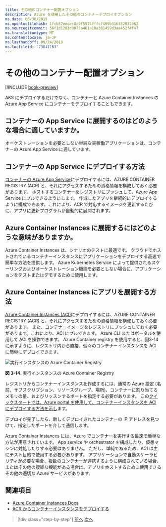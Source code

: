 ```yaml
---
title: その他のコンテナー配置オプション
description: Azure を使用したその他のコンテナーデプロイオプション
ms.date: 06/30/2019
ms.openlocfilehash: 1fcb57eedec8c9f5574fffcf409b316332032062
ms.sourcegitcommit: 56f1d1203d0075a461a10a301459d3aa452f4f47
ms.translationtype: MT
ms.contentlocale: ja-JP
ms.lasthandoff: 09/24/2019
ms.locfileid: "73841163"
---
```

# <a name="other-container-deployment-options"></a>その他のコンテナー配置オプション

[!INCLUDE [book-preview](../../../includes/book-preview.md)]

AKS にデプロイするだけでなく、コンテナーと Azure Container Instances の Azure App Service にコンテナーをデプロイすることもできます。

## <a name="when-does-it-make-sense-to-deploy-to-app-service-for-containers"></a>コンテナーの App Service に展開するのはどのような場合に適していますか。

オーケストレーションを必要としない単純な実稼働アプリケーションは、コンテナーの Azure App Service に適しています。

## <a name="how-to-deploy-to-app-service-for-containers"></a>コンテナーの App Service にデプロイする方法

[コンテナーの Azure App Service](https://azure.microsoft.com/services/app-service/containers/)にデプロイするには、AZURE CONTAINER REGISTRY (ACR) と、それにアクセスするための資格情報を構成しておく必要があります。 ホストするコンテナーをレジストリにプッシュして、Azure App Service にプルできるようにします。 作成したアプリを継続的にデプロイするように構成できます。これにより、ACR で対応するイメージを更新するたびに、アプリに更新プログラムが自動的に展開されます。

## <a name="when-does-it-make-sense-to-deploy-to-azure-container-instances"></a>Azure Container Instances に展開するにはどのような意味がありますか。

Azure Container Instances は、シナリオのテストに最適です。 クラウドでホストされているコンテナーインスタンスにアプリケーションをデプロイする高速で簡単な方法を提供します。 Azure Kubernetes Service によって提供されるスケーリングおよびオーケストレーション機能を必要としない場合に、アプリケーションをテストまたはデモするために使用します。

## <a name="how-to-deploy-an-app-to-azure-container-instances"></a>Azure Container Instances にアプリを展開する方法

[Azure Container Instances (ACI)](https://docs.microsoft.com/azure/container-instances/)にデプロイするには、AZURE CONTAINER REGISTRY (ACR) と、それにアクセスするための資格情報を構成しておく必要があります。 また、コンテナーイメージをレジストリにプッシュしておく必要があります。これにより、ACI にプルできます。 Azure CLI またはポータルを使用して ACI を操作できます。 Azure Container registry を使用すると、図3-14 に示すように、レジストリ内から直接、個々のコンテナーインスタンスを ACI に簡単にデプロイできます。

![実行インスタンスの Azure Container Registry](./media/acr-runinstance-contextmenu.png)

**図 3-14**. 実行インスタンスの Azure Container Registry

レジストリからコンテナーインスタンスを作成するには、通常の Azure 設定 (名前、サブスクリプション、リソースグループ、場所)、コンテナーに割り当てるメモリの量、およびリッスンするポートを指定する必要があります。 この[クイックスタートでは、Azure portal を使用して、コンテナーインスタンスを ACI にデプロイする方法を示し](https://docs.microsoft.com/azure/container-instances/container-instances-quickstart-portal)ます。

デプロイが完了したら、新しくデプロイされたコンテナーの IP アドレスを見つけて、指定したポートを介して通信します。

Azure Container Instances には、Azure でコンテナーを実行する最速で簡単な方法が用意されています。 App service や orchestrator を構成したり、仮想マシンに対処したりする必要はありません。 ただし、単純であるため、ACI は主にテスト目的で使用する必要があります。 アプリケーションで自動スケーラビリティが必要な場合、複数のコンテナーが連携するように構成されている場合、またはその他の複雑な機能がある場合は、アプリをホストするために使用できるその他の適切な Azure サービスがあります。

## <a name="references"></a>関連項目

- [Azure Container Instances Docs](https://docs.microsoft.com/azure/container-instances/)
- [ACR からコンテナーインスタンスをデプロイする](https://docs.microsoft.com/azure/container-instances/container-instances-using-azure-container-registry#deploy-with-azure-portal)

>[!div class="step-by-step"]
>[前へ](scale-containers-serverless.md)
>[次へ](communication-patterns.md)

